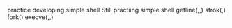 practice developing simple shell
Still practiing simple shell 
getline(,,)
strok(,)
fork()
execve(,,)
